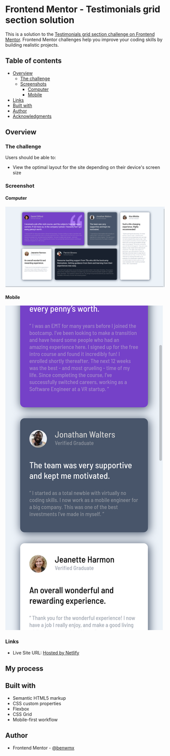 # Frontend Mentor - Testimonials grid section solution

This is a solution to the [Testimonials grid section challenge on Frontend Mentor](https://www.frontendmentor.io/challenges/testimonials-grid-section-Nnw6J7Un7). Frontend Mentor challenges help you improve your coding skills by building realistic projects. 

## Table of contents

- [Overview](#overview)
  - [The challenge](#the-challenge)
  - [Screenshots](#screenshots)
    - [Computer](#computer)
    - [Mobile](#mobile)
- [Links](#links)
- [Built with](#built-with)
- [Author](#author)
- [Acknowledgments](#acknowledgments)


## Overview

### The challenge

Users should be able to:

- View the optimal layout for the site depending on their device's screen size

### Screenshot

#### Computer

![](./ScreenShots/computer.png)

#### Mobile

![](./ScreenShots/mobile.png)


### Links

- Live Site URL: [Hosted by Netlify](https://hungry-heyrovsky-2a4fd8.netlify.app/)

## My process

## Built with

- Semantic HTML5 markup
- CSS custom properties
- Flexbox
- CSS Grid
- Mobile-first workflow


## Author

- Frontend Mentor - [@benwmx](https://www.frontendmentor.io/profile/benwmx)


